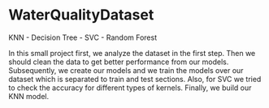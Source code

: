 # WaterQualityDataset
KNN - Decision Tree - SVC - Random Forest

In this small project first, we analyze the dataset in the first step. Then we should clean the data to get better performance from our models. Subsequently, we create our models and we train the models over our dataset which is separated to train and test sections. Also, for SVC we tried to check the accuracy for different types of kernels. Finally, we build our KNN model.

